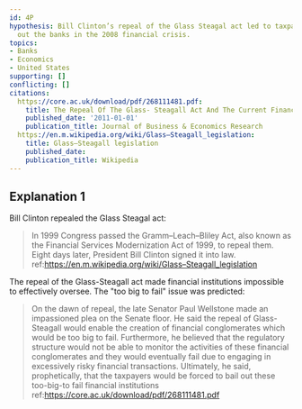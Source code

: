 ```yaml
---
id: 4P
hypothesis: Bill Clinton’s repeal of the Glass Steagal act led to taxpayers bailing
  out the banks in the 2008 financial crisis.
topics:
- Banks
- Economics
- United States
supporting: []
conflicting: []
citations:
  https://core.ac.uk/download/pdf/268111481.pdf:
    title: The Repeal Of The Glass- Steagall Act And The Current Financial Crisis
    published_date: '2011-01-01'
    publication_title: Journal of Business & Economics Research
  https://en.m.wikipedia.org/wiki/Glass–Steagall_legislation:
    title: Glass–Steagall legislation
    published_date: 
    publication_title: Wikipedia
---
```

## Explanation 1

Bill Clinton repealed the Glass Steagal act:

> In 1999 Congress passed the Gramm–Leach–Bliley Act, also known as the Financial Services Modernization Act of 1999, to repeal them. Eight days later, President Bill Clinton signed it into law.
> ref:https://en.m.wikipedia.org/wiki/Glass–Steagall_legislation

The repeal of the Glass-Steagall act made financial institutions impossible to effectively oversee. The "too big to fail" issue was predicted:

> On the dawn of repeal, the late Senator Paul Wellstone made an impassioned plea on the Senate floor. He said the repeal of Glass-Steagall would enable the creation of financial conglomerates which would be too big to fail. Furthermore, he believed that the regulatory structure would not be able to monitor the activities of these financial conglomerates and they would eventually fail due to engaging in excessively risky financial transactions. Ultimately, he said, prophetically, that the taxpayers would be forced to bail out these too-big-to fail financial institutions
> ref:https://core.ac.uk/download/pdf/268111481.pdf

